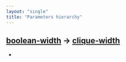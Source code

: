 ```yaml
---
layout: "single"
title: "Parameters hierarchy"
---
```

<!--this is a generated file-->

## [boolean-width](../XPNgY0) → [clique-width](../U3jPaT)
* 
